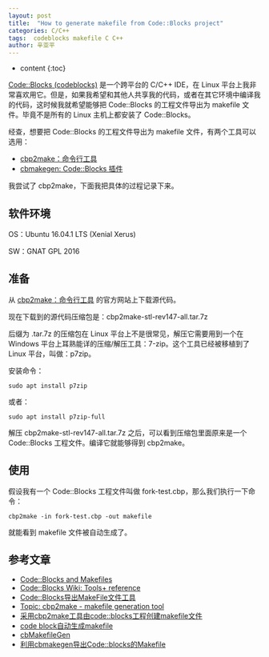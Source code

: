 ```yaml
---
layout: post
title:  "How to generate makefile from Code::Blocks project"
categories: C/C++
tags:  codeblocks makefile C C++
author: 辛亚平
---
```


* content
{:toc}

[Code::Blocks (codeblocks)](http://www.codeblocks.org/) 是一个跨平台的 C/C++ IDE，在 Linux 平台上我非常喜欢用它。但是，如果我希望和其他人共享我的代码，或者在其它环境中编译我的代码，这时候我就希望能够把 Code::Blocks 的工程文件导出为 makefile 文件。毕竟不是所有的 Linux 主机上都安装了 Code::Blocks。

经查，想要把 Code::Blocks 的工程文件导出为 makefile 文件，有两个工具可以选用：

- [cbp2make：命令行工具](https://sourceforge.net/p/cbp2make/wiki/Home/)
- [cbmakegen: Code::Blocks 插件](http://developer.berlios.de/projects/cbmakegen/)

我尝试了 cbp2make，下面我把具体的过程记录下来。




## 软件环境

OS：Ubuntu 16.04.1 LTS (Xenial Xerus)

SW：GNAT GPL 2016

## 准备

从 [cbp2make：命令行工具](https://sourceforge.net/p/cbp2make/wiki/Home/) 的官方网站上下载源代码。

现在下载到的源代码压缩包是：cbp2make-stl-rev147-all.tar.7z

后缀为 .tar.7z 的压缩包在 Linux 平台上不是很常见，解压它需要用到一个在 Windows 平台上耳熟能详的压缩/解压工具：7-zip。这个工具已经被移植到了 Linux 平台，叫做：p7zip。

安装命令：

```
sudo apt install p7zip
```

或者：

```
sudo apt install p7zip-full
```

解压 cbp2make-stl-rev147-all.tar.7z 之后，可以看到压缩包里面原来是一个 Code::Blocks 工程文件。编译它就能够得到 cbp2make。

## 使用

假设我有一个 Code::Blocks 工程文件叫做 fork-test.cbp，那么我们执行一下命令：

```
cbp2make -in fork-test.cbp -out makefile
```

就能看到 makefile 文件被自动生成了。

## 参考文章

- [Code::Blocks and Makefiles](http://wiki.codeblocks.org/index.php?title=Code::Blocks_and_Makefiles)
- [Code::Blocks Wiki: Tools+ reference](http://wiki.codeblocks.org/index.php/Tools%2B_reference#Export_makefile)
- [Code::Blocks导出MakeFile文件工具](https://my.oschina.net/qihh/blog/84650)
- [Topic: cbp2make - makefile generation tool](http://forums.codeblocks.org/index.php/topic,13675.0.html)
- [采用cbp2make工具由code::blocks工程创建makefile文件](http://blog.csdn.net/nick_wong/article/details/7718773)
- [code block自动生成makefile](http://www.cnblogs.com/vincenzo/archive/2011/08/22/2148955.html)
- [cbMakefileGen](https://sourceforge.net/projects/cbmakegen.berlios/)
- [利用cbmakegen导出Code::blocks的Makefile](http://blog.csdn.net/odaynot/article/details/8148905)






